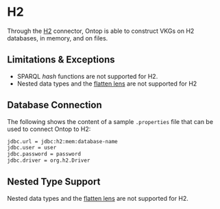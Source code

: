 # H2

Through the [H2](https://www.h2database.com/html/main.html) connector, Ontop is able to construct VKGs on H2 databases, in memory, and on files.


## Limitations & Exceptions

- SPARQL _hash_ functions are not supported for H2.
- Nested data types and the [flatten lens](/guide/advanced/lenses#flattenlens) are not supported for H2

## Database Connection

The following shows the content of a sample `.properties` file that can be used to connect Ontop to H2:

```bash
jdbc.url = jdbc:h2:mem:database-name
jdbc.user = user
jdbc.password = password
jdbc.driver = org.h2.Driver
```

## Nested Type Support

Nested data types and the [flatten lens](/guide/advanced/lenses#flattenlens) are not supported for H2.